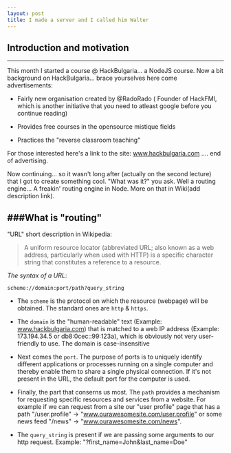 ```yaml
---
layout: post
title: I made a server and I called him Walter
---
```


## Introduction and motivation
------------------------------


This month I started a course @ HackBulgaria... a NodeJS course.
Now a bit background on HackBulgaria... brace yourselves here come advertisements:

* Fairly new organisation created by @RadoRado ( Founder of HackFMI, which is another initiative that you need to atleast google before you continue reading)

* Provides free courses in the opensource mistique fields

* Practices the "reverse classroom teaching"

For those interested here's a link to the site: www.hackbulgaria.com .... end of advertising.

Now continuing... so it wasn't long after (actually on the second lecture) that I got to create something cool. "What was it?" you ask. Well a routing engine... A freakin' routing engine in Node. More on that in Wiki(add description link).

###What is "routing"
--------------------
"URL" short description in Wikipedia:

>A uniform resource locator (abbreviated URL; also known as a web address,
>particularly when used with HTTP) is a specific character string that constitutes a reference to a resource.


_The syntax of a URL_:

```scheme://domain:port/path?query_string```

* The ```scheme``` is the protocol on which the resource (webpage) will be obtained. The standard ones are ```http``` & ```https```.

* The ```domain``` is the "human-readable" text (Example: www.hackbulgaria.com) that is matched to a web IP address (Example: 173.194.34.5 or db8:0cec::99:123a), which is obviously not very user-friendly to use. The domain is case-insensitive

* Next comes the ```port```. The purpose of ports is to uniquely identify different applications or processes running on a single computer and thereby enable them to share a single physical connection. If it's not present in the URL, the default port for the computer is used.

* Finally, the part that conserns us most. The ```path``` provides a mechanism for requesting specific resources and services from a website. For example if we can request from a site our "user profile" page that has a path "/user.profile" -> "www.ourawesomesite.com/user.profile" or some news feed "/news" -> "www.ourawesomesite.com/news".

* The ```query_string``` is present if we are passing some arguments to our http request. Example: "?first_name=John&last_name=Doe"
